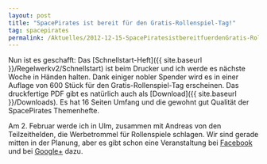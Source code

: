 ```yaml
---
layout: post
title: "SpacePirates ist bereit für den Gratis-Rollenspiel-Tag!"
tag: spacepirates
permalink: /Aktuelles/2012-12-15-SpacePiratesistbereitfuerdenGratis-Rollenspiel-Tag
---
```


<div>
<img alt="" class="floatleft" src="{{ site.baseurl }}/assets/pics/spacepirates/titel/schnellstart-tn.png" />Nun ist es geschafft: Das [Schnellstart-Heft]({{ site.baseurl }}/Regelwerkv2/Schnellstart) ist beim Drucker und ich werde es nächste Woche in Händen halten. Dank einiger nobler Spender wird es in einer Auflage von 600 Stück für den Gratis-Rollenspiel-Tag erscheinen. Das druckfertige PDF gibt es natürlich auch als [Download]({{ site.baseurl }}/Downloads). Es hat 16 Seiten Umfang und die gewohnt gut Qualität der SpacePirates Themenhefte.

Am 2. Februar werde ich in Ulm, zusammen mit Andreas von den Teilzeithelden, die Werbetrommel für Rollenspiele schlagen. Wir sind gerade mitten in der Planung, aber es gibt schon eine Veranstaltung bei [Facebook](https://www.facebook.com/events/498071233557943/) und bei [Google+](https://plus.google.com/b/116287269681885223493/events/cru9qd8fl676oe26ujr2qoel84k) dazu.

</div>


